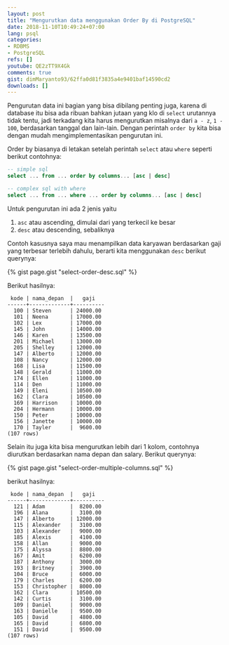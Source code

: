 ```yaml
---
layout: post
title: "Mengurutkan data menggunakan Order By di PostgreSQL"
date: 2018-11-10T10:49:24+07:00
lang: psql
categories:
- RDBMS
- PostgreSQL
refs: []
youtube: QE2zTT9X4Gk
comments: true
gist: dimMaryanto93/62ffa0d81f3835a4e9401baf14590cd2
downloads: []
---
```


Pengurutan data ini bagian yang bisa dibilang penting juga, karena di database itu bisa ada ribuan bahkan jutaan yang klo di `select` urutannya tidak tentu, jadi terkadang kita harus mengurutkan misalnya dari `a - z`, `1 - 100`, berdasarkan tanggal dan lain-lain. Dengan perintah `order by` kita bisa dengan mudah mengimplementasikan pengurutan ini.

Order by biasanya di letakan setelah perintah `select` atau `where` seperti berikut contohnya:

```sql
-- simple sql
select ... from ... order by columns... [asc | desc]

-- complex sql with where
select ... from ... where ... order by columns... [asc | desc]
```

Untuk pengurutan ini ada 2 jenis yaitu 

1. `asc` atau ascending, dimulai dari yang terkecil ke besar
2. `desc` atau descending, sebaliknya

Contoh kasusnya saya mau menampilkan data karyawan berdasarkan gaji yang terbesar terlebih dahulu, berarti kita menggunakan `desc` berikut querynya:

{% gist page.gist "select-order-desc.sql" %}

Berikut hasilnya:

```postgresql-console
 kode | nama_depan  |   gaji   
------+-------------+----------
  100 | Steven      | 24000.00
  101 | Neena       | 17000.00
  102 | Lex         | 17000.00
  145 | John        | 14000.00
  146 | Karen       | 13500.00
  201 | Michael     | 13000.00
  205 | Shelley     | 12000.00
  147 | Alberto     | 12000.00
  108 | Nancy       | 12000.00
  168 | Lisa        | 11500.00
  148 | Gerald      | 11000.00
  174 | Ellen       | 11000.00
  114 | Den         | 11000.00
  149 | Eleni       | 10500.00
  162 | Clara       | 10500.00
  169 | Harrison    | 10000.00
  204 | Hermann     | 10000.00
  150 | Peter       | 10000.00
  156 | Janette     | 10000.00
  170 | Tayler      |  9600.00
(107 rows)
```

Selain itu juga kita bisa mengurutkan lebih dari 1 kolom, contohnya diurutkan berdasarkan nama depan dan salary. Berikut querynya:

{% gist page.gist "select-order-multiple-columns.sql" %}

berikut hasilnya:

```postgresql-console
 kode | nama_depan  |   gaji   
------+-------------+----------
  121 | Adam        |  8200.00
  196 | Alana       |  3100.00
  147 | Alberto     | 12000.00
  115 | Alexander   |  3100.00
  103 | Alexander   |  9000.00
  185 | Alexis      |  4100.00
  158 | Allan       |  9000.00
  175 | Alyssa      |  8800.00
  167 | Amit        |  6200.00
  187 | Anthony     |  3000.00
  193 | Britney     |  3900.00
  104 | Bruce       |  6000.00
  179 | Charles     |  6200.00
  153 | Christopher |  8000.00
  162 | Clara       | 10500.00
  142 | Curtis      |  3100.00
  109 | Daniel      |  9000.00
  163 | Danielle    |  9500.00
  105 | David       |  4800.00
  165 | David       |  6800.00
  151 | David       |  9500.00
(107 rows)
```